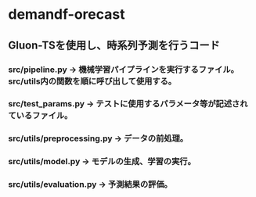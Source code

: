 # demandf-orecast

## Gluon-TSを使用し、時系列予測を行うコード
### src/pipeline.py             -> 機械学習パイプラインを実行するファイル。src/utils内の関数を順に呼び出して使用する。
### src/test_params.py          -> テストに使用するパラメータ等が記述されているファイル。
### src/utils/preprocessing.py  -> データの前処理。
### src/utils/model.py          -> モデルの生成、学習の実行。
### src/utils/evaluation.py     -> 予測結果の評価。
